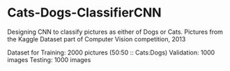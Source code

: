 # Cats-Dogs-ClassifierCNN
Designing CNN to classify pictures as either of Dogs or Cats. 
Pictures from the Kaggle Dataset part of Computer Vision competition, 2013

Dataset for Training: 2000 pictures (50:50 :: Cats:Dogs)
            Validation: 1000 images 
            Testing: 1000 images

